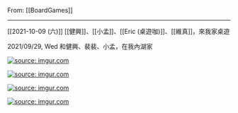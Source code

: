 From: [[BoardGames]]

---

[[2021-10-09 (六)]] [[健興]]、[[小孟]]、[[Eric (桌遊咖)]]、[[維真]]，來我家桌遊

2021/09/29, Wed 和健興、裴裴、小孟，在我內湖家

<a href="https://imgur.com/5OAi8s6"><img src="https://i.imgur.com/5OAi8s6.jpg" title="source: imgur.com" /></a>

<a href="https://imgur.com/rAUbh3K"><img src="https://i.imgur.com/rAUbh3K.jpg" title="source: imgur.com" /></a>

<a href="https://imgur.com/p0lQSRR"><img src="https://i.imgur.com/p0lQSRR.jpg" title="source: imgur.com" /></a>

<a href="https://imgur.com/XViJ4Wq"><img src="https://i.imgur.com/XViJ4Wq.jpg" title="source: imgur.com" /></a>

